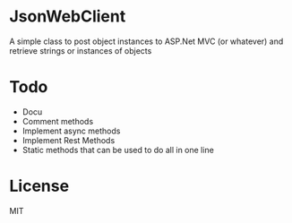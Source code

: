 # JsonWebClient
A simple class to post object instances to ASP.Net MVC (or whatever) and retrieve strings or instances of objects

# Todo
- Docu
- Comment methods
- Implement async methods
- Implement Rest Methods
- Static methods that can be used to do all in one line

# License
MIT
